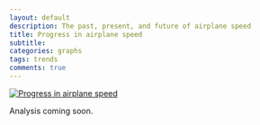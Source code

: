 ```yaml
---
layout: default
description: The past, present, and future of airplane speed
title: Progress in airplane speed
subtitle: 
categories: graphs
tags: trends
comments: true
---
```


[![Progress in airplane speed](http://www.lithoguru.com/images/aircraft_speed.png)](http://www.lithoguru.com/scientist/essays/EUV_SST.html)

Analysis coming soon.
